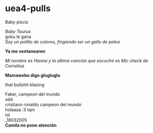 # uea4-pulls


Baby piscis  

*Baby Taurus*  
goku le gana  
*Soy un pollito de colores, fingiendo ser un gallo de pelea*  

**Ya me ventanearon**  

_Mi nombre es Hanna y la última canción que escuché es Mic check de Cornelius_  


**Mamawebo digo glugluglu**  

that bullshit blazing  


Faker, campeon del mundo  
xdd  
cristiano ronaldo campeon del mundo  
holaaaa :3 tqm  
lol  
_18032005  
**Camila no pone atención**

